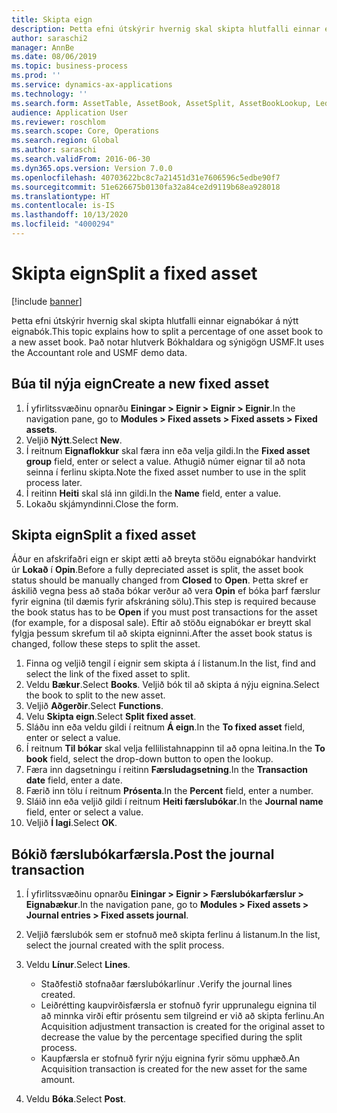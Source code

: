 ```yaml
---
title: Skipta eign
description: Þetta efni útskýrir hvernig skal skipta hlutfalli einnar eignabókar á nýtt eignabók.
author: saraschi2
manager: AnnBe
ms.date: 08/06/2019
ms.topic: business-process
ms.prod: ''
ms.service: dynamics-ax-applications
ms.technology: ''
ms.search.form: AssetTable, AssetBook, AssetSplit, AssetBookLookup, LedgerJournalTable, LedgerJournalTransAsset
audience: Application User
ms.reviewer: roschlom
ms.search.scope: Core, Operations
ms.search.region: Global
ms.author: saraschi
ms.search.validFrom: 2016-06-30
ms.dyn365.ops.version: Version 7.0.0
ms.openlocfilehash: 40703622bc8c7a21451d31e7606596c5edbe90f7
ms.sourcegitcommit: 51e626675b0130fa32a84ce2d9119b68ea928018
ms.translationtype: HT
ms.contentlocale: is-IS
ms.lasthandoff: 10/13/2020
ms.locfileid: "4000294"
---
```

# <a name="split-a-fixed-asset"></a><span data-ttu-id="4d7a2-103">Skipta eign</span><span class="sxs-lookup"><span data-stu-id="4d7a2-103">Split a fixed asset</span></span>

[!include [banner](../../includes/banner.md)]

<span data-ttu-id="4d7a2-104">Þetta efni útskýrir hvernig skal skipta hlutfalli einnar eignabókar á nýtt eignabók.</span><span class="sxs-lookup"><span data-stu-id="4d7a2-104">This topic explains how to split a percentage of one asset book to a new asset book.</span></span> <span data-ttu-id="4d7a2-105">Það notar hlutverk Bókhaldara og sýnigögn USMF.</span><span class="sxs-lookup"><span data-stu-id="4d7a2-105">It uses the Accountant role and USMF demo data.</span></span>

## <a name="create-a-new-fixed-asset"></a><span data-ttu-id="4d7a2-106">Búa til nýja eign</span><span class="sxs-lookup"><span data-stu-id="4d7a2-106">Create a new fixed asset</span></span>

1. <span data-ttu-id="4d7a2-107">Í yfirlitssvæðinu opnarðu **Einingar \> Eignir \> Eignir \> Eignir**.</span><span class="sxs-lookup"><span data-stu-id="4d7a2-107">In the navigation pane, go to **Modules \> Fixed assets \> Fixed assets \> Fixed assets**.</span></span>
2. <span data-ttu-id="4d7a2-108">Veljið **Nýtt**.</span><span class="sxs-lookup"><span data-stu-id="4d7a2-108">Select **New**.</span></span>
3. <span data-ttu-id="4d7a2-109">Í reitnum **Eignaflokkur** skal færa inn eða velja gildi.</span><span class="sxs-lookup"><span data-stu-id="4d7a2-109">In the **Fixed asset group** field, enter or select a value.</span></span> <span data-ttu-id="4d7a2-110">Athugið númer eignar til að nota seinna í ferlinu skipta.</span><span class="sxs-lookup"><span data-stu-id="4d7a2-110">Note the fixed asset number to use in the split process later.</span></span>
4. <span data-ttu-id="4d7a2-111">Í reitinn **Heiti** skal slá inn gildi.</span><span class="sxs-lookup"><span data-stu-id="4d7a2-111">In the **Name** field, enter a value.</span></span>
5. <span data-ttu-id="4d7a2-112">Lokaðu skjámyndinni.</span><span class="sxs-lookup"><span data-stu-id="4d7a2-112">Close the form.</span></span>

## <a name="split-a-fixed-asset"></a><span data-ttu-id="4d7a2-113">Skipta eign</span><span class="sxs-lookup"><span data-stu-id="4d7a2-113">Split a fixed asset</span></span>

<span data-ttu-id="4d7a2-114">Áður en afskrifaðri eign er skipt ætti að breyta stöðu eignabókar handvirkt úr **Lokað** í **Opin**.</span><span class="sxs-lookup"><span data-stu-id="4d7a2-114">Before a fully depreciated asset is split, the asset book status should be manually changed from **Closed** to **Open**.</span></span> <span data-ttu-id="4d7a2-115">Þetta skref er áskilið vegna þess að staða bókar verður að vera **Opin** ef bóka þarf færslur fyrir eignina (til dæmis fyrir afskráning sölu).</span><span class="sxs-lookup"><span data-stu-id="4d7a2-115">This step is required because the book status has to be **Open** if you must post transactions for the asset (for example, for a disposal sale).</span></span> <span data-ttu-id="4d7a2-116">Eftir að stöðu eignabókar er breytt skal fylgja þessum skrefum til að skipta eigninni.</span><span class="sxs-lookup"><span data-stu-id="4d7a2-116">After the asset book status is changed, follow these steps to split the asset.</span></span>

1. <span data-ttu-id="4d7a2-117">Finna og veljið tengil í eignir sem skipta á í listanum.</span><span class="sxs-lookup"><span data-stu-id="4d7a2-117">In the list, find and select the link of the fixed asset to split.</span></span>
2. <span data-ttu-id="4d7a2-118">Veldu **Bækur**.</span><span class="sxs-lookup"><span data-stu-id="4d7a2-118">Select **Books**.</span></span> <span data-ttu-id="4d7a2-119">Veljið bók til að skipta á nýju eignina.</span><span class="sxs-lookup"><span data-stu-id="4d7a2-119">Select the book to split to the new asset.</span></span>
3. <span data-ttu-id="4d7a2-120">Veljið **Aðgerðir**.</span><span class="sxs-lookup"><span data-stu-id="4d7a2-120">Select **Functions**.</span></span>
4. <span data-ttu-id="4d7a2-121">Velu **Skipta eign**.</span><span class="sxs-lookup"><span data-stu-id="4d7a2-121">Select **Split fixed asset**.</span></span>
5. <span data-ttu-id="4d7a2-122">Sláðu inn eða veldu gildi í reitnum **Á eign**.</span><span class="sxs-lookup"><span data-stu-id="4d7a2-122">In the **To fixed asset** field, enter or select a value.</span></span>
6. <span data-ttu-id="4d7a2-123">Í reitnum **Til bókar** skal velja fellilistahnappinn til að opna leitina.</span><span class="sxs-lookup"><span data-stu-id="4d7a2-123">In the **To book** field, select the drop-down button to open the lookup.</span></span>
7. <span data-ttu-id="4d7a2-124">Færa inn dagsetningu í reitinn **Færsludagsetning**.</span><span class="sxs-lookup"><span data-stu-id="4d7a2-124">In the **Transaction date** field, enter a date.</span></span>
8. <span data-ttu-id="4d7a2-125">Færið inn tölu í reitnum **Prósenta**.</span><span class="sxs-lookup"><span data-stu-id="4d7a2-125">In the **Percent** field, enter a number.</span></span>
9. <span data-ttu-id="4d7a2-126">Sláið inn eða veljið gildi í reitnum **Heiti færslubókar**.</span><span class="sxs-lookup"><span data-stu-id="4d7a2-126">In the **Journal name** field, enter or select a value.</span></span>
10. <span data-ttu-id="4d7a2-127">Veljið **Í lagi**.</span><span class="sxs-lookup"><span data-stu-id="4d7a2-127">Select **OK**.</span></span>

## <a name="post-the-journal-transaction"></a><span data-ttu-id="4d7a2-128">Bókið færslubókarfærsla.</span><span class="sxs-lookup"><span data-stu-id="4d7a2-128">Post the journal transaction</span></span>

1. <span data-ttu-id="4d7a2-129">Í yfirlitssvæðinu opnarðu **Einingar \> Eignir \> Færslubókarfærslur \> Eignabækur**.</span><span class="sxs-lookup"><span data-stu-id="4d7a2-129">In the navigation pane, go to **Modules \> Fixed assets \> Journal entries \> Fixed assets journal**.</span></span>
2. <span data-ttu-id="4d7a2-130">Veljið færslubók sem er stofnuð með skipta ferlinu á listanum.</span><span class="sxs-lookup"><span data-stu-id="4d7a2-130">In the list, select the journal created with the split process.</span></span>
3. <span data-ttu-id="4d7a2-131">Veldu **Línur**.</span><span class="sxs-lookup"><span data-stu-id="4d7a2-131">Select **Lines**.</span></span>

    - <span data-ttu-id="4d7a2-132">Staðfestið stofnaðar færslubókarlínur .</span><span class="sxs-lookup"><span data-stu-id="4d7a2-132">Verify the journal lines created.</span></span>
    - <span data-ttu-id="4d7a2-133">Leiðrétting kaupvirðisfærsla er stofnuð fyrir upprunalegu eignina til að minnka virði eftir prósentu sem tilgreind er við að skipta ferlinu.</span><span class="sxs-lookup"><span data-stu-id="4d7a2-133">An Acquisition adjustment transaction is created for the original asset to decrease the value by the percentage specified during the split process.</span></span>
    - <span data-ttu-id="4d7a2-134">Kaupfærsla er stofnuð fyrir nýju eignina fyrir sömu upphæð.</span><span class="sxs-lookup"><span data-stu-id="4d7a2-134">An Acquisition transaction is created for the new asset for the same amount.</span></span>

4. <span data-ttu-id="4d7a2-135">Veldu **Bóka**.</span><span class="sxs-lookup"><span data-stu-id="4d7a2-135">Select **Post**.</span></span>
